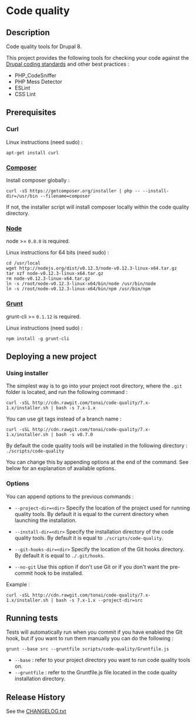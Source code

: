 # Code quality

## Description

Code quality tools for Drupal 8.

This project provides the following tools for checking your code against the [Drupal coding standards](https://www.drupal.org/coding-standards) and other best practices :
* PHP_CodeSniffer
* PHP Mess Detector
* ESLint
* CSS Lint



## Prerequisites

### Curl

Linux instructions (need sudo) :
```shell
apt-get install curl
```


### [Composer][composer]

Install composer globally :
```shell
curl -sS https://getcomposer.org/installer | php -- --install-dir=/usr/bin --filename=composer
```

If not, the installer script will install composer locally within the code quality directory.


### [Node][node]

node >= `0.8.0` is required.

Linux instructions for 64 bits (need sudo) :
```shell
cd /usr/local
wget http://nodejs.org/dist/v0.12.3/node-v0.12.3-linux-x64.tar.gz
tar xzf node-v0.12.3-linux-x64.tar.gz
rm node-v0.12.3-linux-x64.tar.gz
ln -s /root/node-v0.12.3-linux-x64/bin/node /usr/bin/node
ln -s /root/node-v0.12.3-linux-x64/bin/npm /usr/bin/npm
```


### [Grunt][grunt]

grunt-cli >= `0.1.12` is required.

Linux instructions (need sudo) :
```shell
npm install -g grunt-cli
```



## Deploying a new project

### Using installer

The simplest way is to go into your project root directory, where the `.git` folder is located, and run the following command :
```shell
curl -sSL http://cdn.rawgit.com/tonai/code-quality/7.x-1.x/installer.sh | bash -s 7.x-1.x
```

You can use git tags instead of a branch name :
```shell
curl -sSL http://cdn.rawgit.com/tonai/code-quality/7.x-1.x/installer.sh | bash -s v0.7.0
```

By default the code quality tools will be installed in the following directory : `./scripts/code-quality`

You can change this by appending options at the end of the command. See below for an explanation of available options.


### Options

You can append options to the previous commands :
* `--project-dir=<dir>`
  Specify the location of the project used for running quality tools.
  By default it is equal to the current directory when launching the installation.

* `--install-dir=<dir>`
  Specify the installation directory of the code quality tools.
  By default it is equal to `./scripts/code-quality`.

* `--git-hooks-dir=<dir>`
  Specify the location of the Git hooks directory.
  By default it is equal to `./.git/hooks`.

* `--no-git`
  Use this option if don't use Git or if you don't want the pre-commit hook to be installed.

Example :
```shell
curl -sSL http://cdn.rawgit.com/tonai/code-quality/7.x-1.x/installer.sh | bash -s 7.x-1.x --project-dir=src
```



## Running tests

Tests will automatically run when you commit if you have enabled the GIt hook, but if you want to run them manually you can do the following :
```shell
grunt --base src --gruntfile scripts/code-quality/Gruntfile.js
```

* `--base` : refer to your project directory you want to run code quality tools on.
* `--gruntfile` : refer to the Gruntfile.js file located in the code quality installation directory.



## Release History

See the [CHANGELOG.txt](https://github.com/tonai/code-quality/blob/7.x-1.x/CHANGELOG.txt)



[composer]: https://getcomposer.org/download/
[node]: https://nodejs.org/
[grunt]: http://gruntjs.com/
